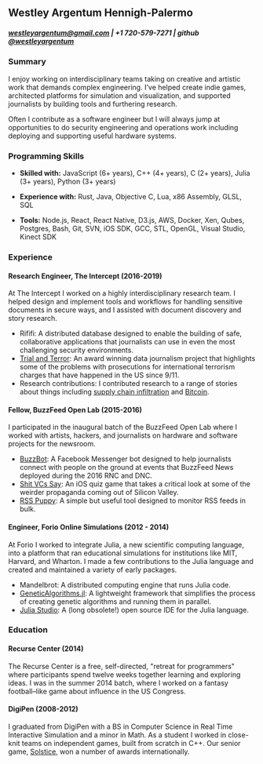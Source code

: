 ## Westley Argentum Hennigh-Palermo
##### westleyargentum@gmail.com | +1 720-579-7271  |  github [@westleyargentum][1]


### Summary

I enjoy working on interdisciplinary teams taking on creative and artistic work that demands complex engineering. I've helped create indie games, architected platforms for simulation and visualization, and supported journalists by building tools and furthering research.

Often I contribute as a software engineer but I will always jump at opportunities to do security engineering and operations work including deploying and supporting useful hardware systems.


### Programming Skills

- __Skilled with:__ JavaScript (6+ years), C++ (4+ years), C (2+ years), Julia (3+ years), Python (3+ years)

- __Experience with:__ Rust, Java, Objective C, Lua, x86 Assembly, GLSL, SQL

- __Tools:__  Node.js, React, React Native, D3.js, AWS, Docker, Xen, Qubes, Postgres, Bash, Git, SVN, iOS SDK, GCC, STL, OpenGL, Visual Studio, Kinect SDK


### Experience

#### Research Engineer, The Intercept (2016-2019)
At The Intercept I worked on a highly interdisciplinary research team. I helped design and implement tools and workflows for handling sensitive documents in secure ways, and I assisted with document discovery and story research.

- Rififi: A distributed database designed to enable the building of safe, collaborative applications that journalists can use in even the most challenging security environments.
- [Trial and Terror][2]: An award winning data journalism project that highlights some of the problems with prosecutions for international terrorism charges that have happened in the US since 9/11.
- Research contributions: I contributed research to a range of stories about things including [supply chain infiltration][3] and [Bitcoin][4].

#### Fellow, BuzzFeed Open Lab (2015-2016)
I participated in the inaugural batch of the BuzzFeed Open Lab where I worked with artists, hackers, and journalists on hardware and software projects for the newsroom.

- [BuzzBot][5]: A Facebook Messenger bot designed to help journalists connect with people on the ground at events that BuzzFeed News deployed during the 2016 RNC and DNC.
- [Shit VCs Say][6]: An iOS quiz game that takes a critical look at some of the weirder propaganda coming out of Silicon Valley.
- [RSS Puppy][7]: A simple but useful tool designed to monitor RSS feeds in bulk.

#### Engineer, Forio Online Simulations (2012 - 2014)

At Forio I worked to integrate Julia, a new scientific computing language, into a platform that ran educational simulations for institutions like MIT, Harvard, and Wharton. I made a few contributions to the Julia language and created and maintained a variety of early packages.

- Mandelbrot: A distributed computing engine that runs Julia code.
- [GeneticAlgorithms.jl][8]: A lightweight framework that simplifies the process of creating genetic algorithms and running them in parallel.
- [Julia Studio][9]: A (long obsolete!) open source IDE for the Julia language.


### Education

#### Recurse Center (2014)
The Recurse Center is a free, self-directed, "retreat for programmers" where participants spend twelve weeks together learning and exploring ideas. I was in the summer 2014 batch, where I worked on a fantasy football–like game about influence in the US Congress.

#### DigiPen (2008-2012)
I graduated from DigiPen with a BS in Computer Science in Real Time Interactive Simulation and a minor in Math. As a student I worked in close-knit teams on independent games, built from scratch in C++. Our senior game, [Solstice][10], won a number of awards internationally.

[1]:	https://github.com/westleyargentum
[2]:	https://trial-and-terror.theintercept.com/
[3]:	https://theintercept.com/2019/01/24/computer-supply-chain-attacks/
[4]:	https://theintercept.com/2018/03/20/the-nsa-worked-to-track-down-bitcoin-users-snowden-documents-reveal/
[5]:	https://github.com/buzzfeed-openlab/buzzbot
[6]:	https://www.buzzfeed.com/westleyargentum/stuff-vcs-say
[7]:	https://github.com/buzzfeed-openlab/rss-puppy
[8]:	https://github.com/westleyargentum/GeneticAlgorithms.jl
[9]:	https://github.com/forio/julia-studio
[10]:	http://westleyargentum.github.io/solstice-website/
